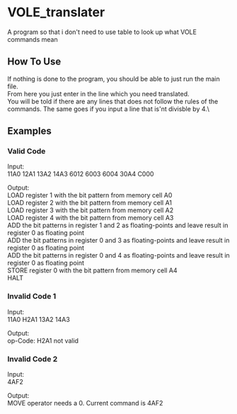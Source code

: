 # VOLE_translater
A program so that i don't need to use table to look up what VOLE commands mean


## How To Use
If nothing is done to the program, you should be able to just run the main file.\
From here you just enter in the line which you need translated.\
You will be told if there are any lines that does not follow the rules of the commands. The same goes if you input a line that is'nt divisble by 4.\

## Examples
### Valid Code
Input: \
11A0 12A1 13A2 14A3 6012 6003 6004 30A4 C000

Output:\
LOAD register 1 with the bit pattern from memory cell A0\
LOAD register 2 with the bit pattern from memory cell A1\
LOAD register 3 with the bit pattern from memory cell A2\
LOAD register 4 with the bit pattern from memory cell A3\
ADD the bit patterns in register 1 and 2 as floating-points and leave result in register 0 as floating point\
ADD the bit patterns in register 0 and 3 as floating-points and leave result in register 0 as floating point\
ADD the bit patterns in register 0 and 4 as floating-points and leave result in register 0 as floating point\
STORE register 0 with the bit pattern from memory cell A4\
HALT

### Invalid Code 1
Input:\
11A0 H2A1 13A2 14A3

Output:\
op-Code: H2A1 not valid


### Invalid Code 2
Input:\
4AF2

Output:\
MOVE operator needs a 0. Current command is 4AF2
